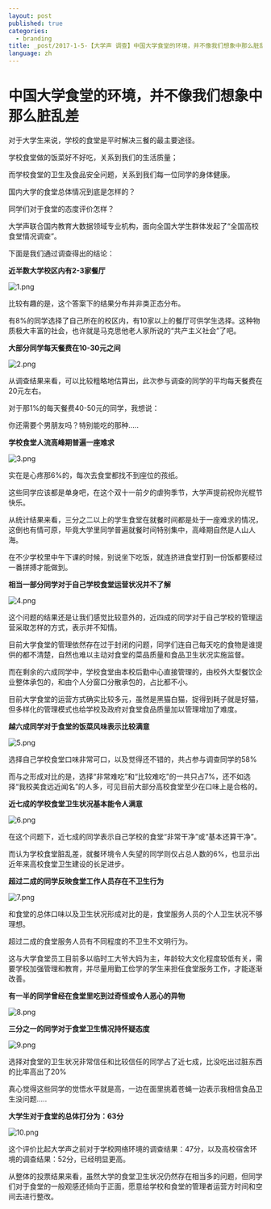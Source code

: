 ```yaml
---
layout: post
published: true
categories:
  - branding
title: _post/2017-1-5-【大学声 调查】中国大学食堂的环境，并不像我们想象中那么脏乱差.md
language: zh
---
```

# 中国大学食堂的环境，并不像我们想象中那么脏乱差


对于大学生来说，学校的食堂是平时解决三餐的最主要途径。

学校食堂做的饭菜好不好吃，关系到我们的生活质量；

而学校食堂的卫生及食品安全问题，关系到我们每一位同学的身体健康。


国内大学的食堂总体情况到底是怎样的？

同学们对于食堂的态度评价怎样？

大学声联合国内教育大数据领域专业机构，面向全国大学生群体发起了“全国高校食堂情况调查”。

下面是我们通过调查得出的结论：

**近半数大学校区内有2-3家餐厅**

![1.png]({{site.baseurl}}/image/1.png)


比较有趣的是，这个答案下的结果分布并非类正态分布。

有8%的同学选择了自己所在的校区内，有10家以上的餐厅可供学生选择。这种物质极大丰富的社会，也许就是马克思他老人家所说的“共产主义社会”了吧。


**大部分同学每天餐费在10-30元之间**

![2.png]({{site.baseurl}}/image/2.png)


从调查结果来看，可以比较粗略地估算出，此次参与调查的同学的平均每天餐费在20元左右。

对于那1%的每天餐费40-50元的同学，我想说：

你还需要个男朋友吗？特别能吃的那种.....


**学校食堂人流高峰期普遍一座难求**

![3.png]({{site.baseurl}}/image/3.png)


实在是心疼那6%的，每次去食堂都找不到座位的孩纸。

这些同学应该都是单身吧，在这个双十一前夕的虐狗季节，大学声提前祝你光棍节快乐。

从统计结果来看，三分之二以上的学生食堂在就餐时间都是处于一座难求的情况，这倒也有情可原，毕竟大学里同学普遍就餐时间特别集中，高峰期自然是人山人海。

在不少学校里中午下课的时候，别说坐下吃饭，就连挤进食堂打到一份饭都要经过一番拼搏才能做到。

**相当一部分同学对于自己学校食堂运营状况并不了解**

![4.png]({{site.baseurl}}/image/4.png)


这个问题的结果还是让我们感觉比较意外的，近四成的同学对于自己学校的管理运营采取怎样的方式，表示并不知情。

目前大学食堂的管理依然存在过于封闭的问题，同学们连自己每天吃的食物是谁提供的都不清楚，自然也难以主动对食堂的菜品质量和食品卫生状况实施监督。

而在剩余的六成同学中，学校食堂由本校后勤中心直接管理的，由校外大型餐饮企业整体承包的，和由个人分窗口分散承包的，占比都不小。

目前大学食堂的运营方式确实比较多元，虽然是黑猫白猫，捉得到耗子就是好猫，但多样化的管理模式也给学校及政府对食堂食品质量加以管理增加了难度。

**越六成同学对于食堂的饭菜风味表示比较满意**

![5.png]({{site.baseurl}}/image/5.png)


选择自己学校食堂口味非常可口，以及觉得还不错的，共占参与调查同学的58%

而与之形成对比的是，选择“非常难吃”和“比较难吃”的一共只占7%，还不如选择“我校美食远近闻名”的人多，可见目前大部分高校食堂至少在口味上是合格的。


**近七成的学校食堂卫生状况基本能令人满意**

![6.png]({{site.baseurl}}/image/6.png)


在这个问题下，近七成的同学表示自己学校的食堂“非常干净”或“基本还算干净”。

而认为学校食堂脏乱差，就餐环境令人失望的同学则仅占总人数的6%，也显示出近年来高校食堂卫生建设的长足进步。


**超过二成的同学反映食堂工作人员存在不卫生行为**

![7.png]({{site.baseurl}}/image/7.png)


和食堂的总体口味以及卫生状况形成对比的是，食堂服务人员的个人卫生状况不够理想。

超过二成的食堂服务人员有不同程度的不卫生不文明行为。

这与大学食堂员工目前多以临时工大爷大妈为主，年龄较大文化程度较低有关，需要学校加强管理和教育，并尽量用勤工俭学的学生来担任食堂服务工作，才能逐渐改善。

**有一半的同学曾经在食堂里吃到过奇怪或令人恶心的异物**

![8.png]({{site.baseurl}}/image/8.png)


**三分之一的同学对于食堂卫生情况持怀疑态度**

![9.png]({{site.baseurl}}/image/9.png)


选择对食堂的卫生状况非常信任和比较信任的同学占了近七成，比没吃出过脏东西的比率高出了20%

真心觉得这些同学的觉悟水平就是高，一边在面里挑着苍蝇一边表示我相信食品卫生没问题.....


**大学生对于食堂的总体打分为：63分**

![10.png]({{site.baseurl}}/image/10.png)


这个评价比起大学声之前对于学校网络环境的调查结果：47分，以及高校宿舍环境的调查结果：52分，已经明显更高。

从整体的投票结果来看，虽然大学的食堂卫生状况仍然存在相当多的问题，但同学们对于食堂的一般观感还倾向于正面，愿意给学校和食堂的管理者运营方时间和空间去进行整改。
